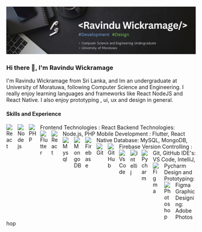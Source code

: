 ![Design and Development](https://github.com/RavinduWK/RavinduWK/blob/main/Banner_2.png)

### Hi there 👋, I'm Ravindu Wickramage
I'm Ravindu Wickramage from Sri Lanka, and Im an undergraduate at University of Moratuwa, following Computer Science and Engineering. I really enjoy learning languages and frameworks like React NodeJS and React Native. I also enjoy prototyping , ui, ux and design in general. 

#### Skills and Experience
</p>

<img align="left" alt="React" width="20px" style="horizontal-align:middle; margin-right:10px;" src="https://cdn.jsdelivr.net/gh/devicons/devicon/icons/react/react-original.svg" />  
Frontend Technologies : React

<img align="left" alt="Nodejs" width="20px" style="horizontal-align:middle; margin-right:10px;" src="https://cdn.jsdelivr.net/gh/devicons/devicon/icons/nodejs/nodejs-original-wordmark.svg"/>
<img align="left" alt="PHP" width="20px" style="horizontal-align:middle; margin-right:10px;" src="https://cdn.jsdelivr.net/gh/devicons/devicon/icons/php/php-original.svg"/>
Backend Technologies: Node.js, PHP

<img align="left" alt="Flutter" width="20px" style="vertical-align:middle; margin-right:10px;" src="https://cdn.jsdelivr.net/gh/devicons/devicon/icons/flutter/flutter-original.svg" />          
<img align="left" alt="React" width="20px" style="vertical-align:middle; margin-right:10px;" src="https://cdn.jsdelivr.net/gh/devicons/devicon/icons/react/react-original.svg" />
Mobile Development : Flutter, React Native

<img align="left" alt="Mysql" width="20px" style="vertical-align:middle; margin-right:10px;" src="https://cdn.jsdelivr.net/gh/devicons/devicon/icons/mysql/mysql-original.svg"/>
<img align="left" alt="MongoDB" width="20px" style="vertical-align:middle; margin-right:10px;" src="https://cdn.jsdelivr.net/gh/devicons/devicon/icons/mongodb/mongodb-original.svg"/>
<img align="left" alt="Firebase" width="20px" style="vertical-align:middle; margin-right:10px;" src="https://cdn.jsdelivr.net/gh/devicons/devicon/icons/firebase/firebase-plain.svg"/>
Database: MySQL, MongoDB, Firebase

<img align="left" alt="Git" width="20px" style="vertical-align:middle; margin-right:10px;" src="https://cdn.jsdelivr.net/gh/devicons/devicon/icons/git/git-original.svg" />
<img align="left" alt="GitHub" width="20px" style="vertical-align:middle; margin-right:10px;" src="https://cdn.jsdelivr.net/gh/devicons/devicon/icons/github/github-original.svg" />
Version Controlling : Git, GitHub

<img align="left" alt="VsCode" width="20px" style="vertical-align:middle; margin-right:10px;" src="https://cdn.jsdelivr.net/gh/devicons/devicon/icons/vscode/vscode-original.svg" />
<img align="left" alt="intellij" width="20px" style="vertical-align:middle; margin-right:10px;" src="https://cdn.jsdelivr.net/gh/devicons/devicon/icons/intellij/intellij-original.svg" />
<img align="left" alt="Pycharm" width="20px" style="vertical-align:middle; margin-right:10px;" src="https://cdn.jsdelivr.net/gh/devicons/devicon/icons/pycharm/pycharm-plain.svg" />
IDE's: VS Code, IntelliJ, Pycharm

<img align="left" alt="Figma" width="20px" style="vertical-align:middle; margin-right:10px;" src="https://cdn.jsdelivr.net/gh/devicons/devicon/icons/figma/figma-original.svg" />
Design and Prototyping: Figma

<img align="left" alt="Photoshop" width="20px" style="vertical-align:middle; margin-right:10px;" src="https://cdn.jsdelivr.net/gh/devicons/devicon/icons/photoshop/photoshop-plain.svg" />
Graphic Designing: Adobe Photoshop


<br/>



